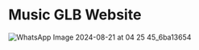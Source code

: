 # Music GLB Website


![WhatsApp Image 2024-08-21 at 04 25 45_6ba13654](https://github.com/user-attachments/assets/4d4bc61d-859b-4329-9a4b-0502a7a28dd5)
